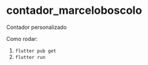 # contador_marceloboscolo
Contador personalizado


Como rodar:
1. `flutter pub get`
2. `flutter run`


